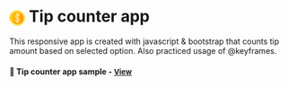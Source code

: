# <span><img src="./images/dollar.png" alt=tip style="height: 1em; vertical-align: middle;"></span> Tip counter app

This responsive app is created with javascript & bootstrap that counts tip amount based on selected option. Also practiced usage of @keyframes.

<h4>🔹 Tip counter app sample - <a href="https://simonakom.github.io/tip-counter/index.html" style="font-size:small;">View</a><h4>

